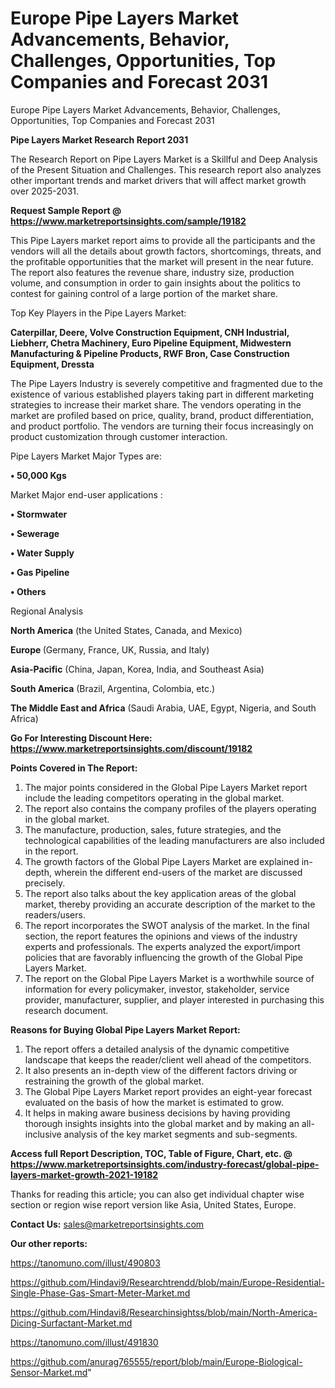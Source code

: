 # Europe Pipe Layers Market Advancements, Behavior, Challenges, Opportunities, Top Companies and Forecast 2031
 Europe Pipe Layers Market Advancements, Behavior, Challenges, Opportunities, Top Companies and Forecast 2031

<strong>Pipe Layers Market Research Report 2031</strong>

The Research Report on Pipe Layers Market is a Skillful and Deep Analysis of the Present Situation and Challenges. This research report also analyzes other important trends and market drivers that will affect market growth over 2025-2031.

<strong>Request Sample Report @ <a href=https://www.marketreportsinsights.com/sample/19182>https://www.marketreportsinsights.com/sample/19182</a></strong>

This Pipe Layers market report aims to provide all the participants and the vendors will all the details about growth factors, shortcomings, threats, and the profitable opportunities that the market will present in the near future. The report also features the revenue share, industry size, production volume, and consumption in order to gain insights about the politics to contest for gaining control of a large portion of the market share.

Top Key Players in the Pipe Layers Market:

<strong>Caterpillar, Deere, Volve Construction Equipment, CNH Industrial, Liebherr, Chetra Machinery, Euro Pipeline Equipment, Midwestern Manufacturing & Pipeline Products, RWF Bron, Case Construction Equipment, Dressta</strong>

The Pipe Layers Industry is severely competitive and fragmented due to the existence of various established players taking part in different marketing strategies to increase their market share. The vendors operating in the market are profiled based on price, quality, brand, product differentiation, and product portfolio. The vendors are turning their focus increasingly on product customization through customer interaction.

Pipe Layers Market Major Types are:

<strong>• 50,000 Kgs</strong>

Market Major end-user applications :

<strong>• Stormwater

• Sewerage

• Water Supply

• Gas Pipeline

• Others</strong>

Regional Analysis

</u><strong><b>North America</b></strong> (the United States, Canada, and Mexico)

<strong><b>Europe </b></strong>(Germany, France, UK, Russia, and Italy)

<strong><b>Asia-Pacific</b></strong> (China, Japan, Korea, India, and Southeast Asia)

<strong><b>South America</b></strong> (Brazil, Argentina, Colombia, etc.)

<strong><b>The Middle East and Africa</b></strong> (Saudi Arabia, UAE, Egypt, Nigeria, and South Africa)

<strong>Go For Interesting Discount Here: <a href=https://www.marketreportsinsights.com/discount/19182>https://www.marketreportsinsights.com/discount/19182</a></strong>

<strong>Points Covered in The Report:</strong>
<ol>
  <li>The major points considered in the Global Pipe Layers Market report include the leading competitors operating in the global market.</li>
  <li>The report also contains the company profiles of the players operating in the global market.</li>
  <li>The manufacture, production, sales, future strategies, and the technological capabilities of the leading manufacturers are also included in the report.</li>
  <li>The growth factors of the Global Pipe Layers Market are explained in-depth, wherein the different end-users of the market are discussed precisely.</li>
  <li>The report also talks about the key application areas of the global market, thereby providing an accurate description of the market to the readers/users.</li>
  <li>The report incorporates the SWOT analysis of the market. In the final section, the report features the opinions and views of the industry experts and professionals. The experts analyzed the export/import policies that are favorably influencing the growth of the Global Pipe Layers Market.</li>
  <li>The report on the Global Pipe Layers Market is a worthwhile source of information for every policymaker, investor, stakeholder, service provider, manufacturer, supplier, and player interested in purchasing this research document.</li>
</ol>
<strong>Reasons for Buying Global Pipe Layers Market Report:</strong>

<ol>
  <li>The report offers a detailed analysis of the dynamic competitive landscape that keeps the reader/client well ahead of the competitors.</li>
  <li>It also presents an in-depth view of the different factors driving or restraining the growth of the global market.</li>
  <li>The Global Pipe Layers Market report provides an eight-year forecast evaluated on the basis of how the market is estimated to grow.</li>
  <li>It helps in making aware business decisions by having providing thorough insights insights into the global market and by making an all-inclusive analysis of the key market segments and sub-segments.</li>
</ol>
<strong>Access full Report Description, TOC, Table of Figure, Chart, etc. @ <a href=https://www.marketreportsinsights.com/industry-forecast/global-pipe-layers-market-growth-2021-19182>https://www.marketreportsinsights.com/industry-forecast/global-pipe-layers-market-growth-2021-19182</a></strong>


Thanks for reading this article; you can also get individual chapter wise section or region wise report version like Asia, United States, Europe.

<strong>Contact Us:</strong>
sales@marketreportsinsights.com

<strong>Our other reports:</strong>

<a href=https://tanomuno.com/illust/490803>https://tanomuno.com/illust/490803</a>

<a href=https://github.com/Hindavi9/Researchtrendd/blob/main/Europe-Residential-Single-Phase-Gas-Smart-Meter-Market.md>https://github.com/Hindavi9/Researchtrendd/blob/main/Europe-Residential-Single-Phase-Gas-Smart-Meter-Market.md</a>

<a href=https://github.com/Hindavi8/Researchinsightss/blob/main/North-America-Dicing-Surfactant-Market.md>https://github.com/Hindavi8/Researchinsightss/blob/main/North-America-Dicing-Surfactant-Market.md</a>

<a href=https://tanomuno.com/illust/491830>https://tanomuno.com/illust/491830</a>

<a href=https://github.com/anurag765555/report/blob/main/Europe-Biological-Sensor-Market.md>https://github.com/anurag765555/report/blob/main/Europe-Biological-Sensor-Market.md</a>"
